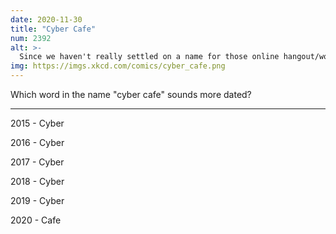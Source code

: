 ```yaml
---
date: 2020-11-30
title: "Cyber Cafe"
num: 2392
alt: >-
  Since we haven't really settled on a name for those online hangout/work spaces that try to recreate the experience of cafes, and I love confusion, I'm going to start calling them 'cyber cafes' or 'internet cafes.'
img: https://imgs.xkcd.com/comics/cyber_cafe.png
---
```

Which word in the name "cyber cafe" sounds more dated?

----

2015 - Cyber

2016 - Cyber

2017 - Cyber

2018 - Cyber

2019 - Cyber

2020 - Cafe